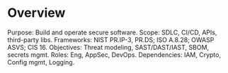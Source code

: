 # Overview
Purpose: Build and operate secure software.
Scope: SDLC, CI/CD, APIs, third-party libs.
Frameworks: NIST PR.IP-3, PR.DS; ISO A.8.28; OWASP ASVS; CIS 16.
Objectives: Threat modeling, SAST/DAST/IAST, SBOM, secrets mgmt.
Roles: Eng, AppSec, DevOps.
Dependencies: IAM, Crypto, Config mgmt, Logging.
